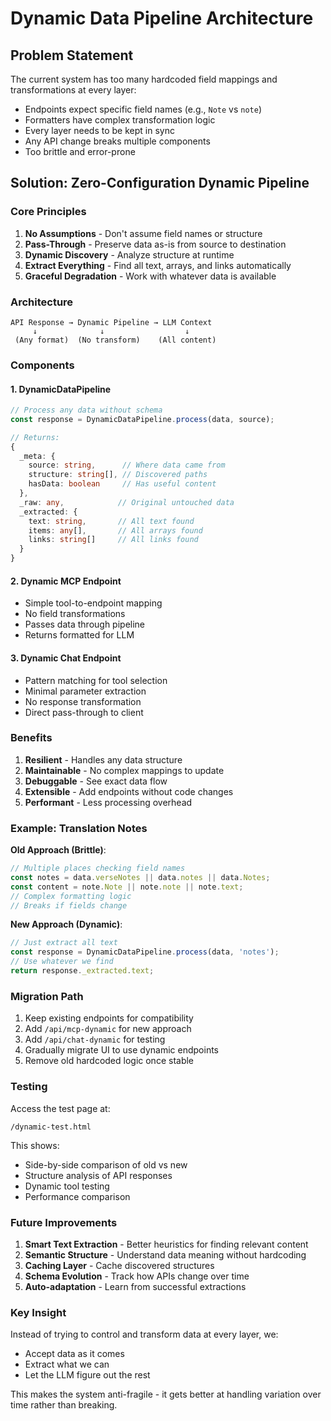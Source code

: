# Dynamic Data Pipeline Architecture

## Problem Statement

The current system has too many hardcoded field mappings and transformations at every layer:
- Endpoints expect specific field names (e.g., `Note` vs `note`)
- Formatters have complex transformation logic
- Every layer needs to be kept in sync
- Any API change breaks multiple components
- Too brittle and error-prone

## Solution: Zero-Configuration Dynamic Pipeline

### Core Principles

1. **No Assumptions** - Don't assume field names or structure
2. **Pass-Through** - Preserve data as-is from source to destination
3. **Dynamic Discovery** - Analyze structure at runtime
4. **Extract Everything** - Find all text, arrays, and links automatically
5. **Graceful Degradation** - Work with whatever data is available

### Architecture

```
API Response → Dynamic Pipeline → LLM Context
     ↓              ↓                  ↓
 (Any format)  (No transform)    (All content)
```

### Components

#### 1. DynamicDataPipeline
```typescript
// Process any data without schema
const response = DynamicDataPipeline.process(data, source);

// Returns:
{
  _meta: {
    source: string,      // Where data came from
    structure: string[], // Discovered paths
    hasData: boolean     // Has useful content
  },
  _raw: any,            // Original untouched data
  _extracted: {
    text: string,       // All text found
    items: any[],       // All arrays found
    links: string[]     // All links found
  }
}
```

#### 2. Dynamic MCP Endpoint
- Simple tool-to-endpoint mapping
- No field transformations
- Passes data through pipeline
- Returns formatted for LLM

#### 3. Dynamic Chat Endpoint
- Pattern matching for tool selection
- Minimal parameter extraction
- No response transformation
- Direct pass-through to client

### Benefits

1. **Resilient** - Handles any data structure
2. **Maintainable** - No complex mappings to update
3. **Debuggable** - See exact data flow
4. **Extensible** - Add endpoints without code changes
5. **Performant** - Less processing overhead

### Example: Translation Notes

**Old Approach (Brittle)**:
```typescript
// Multiple places checking field names
const notes = data.verseNotes || data.notes || data.Notes;
const content = note.Note || note.note || note.text;
// Complex formatting logic
// Breaks if fields change
```

**New Approach (Dynamic)**:
```typescript
// Just extract all text
const response = DynamicDataPipeline.process(data, 'notes');
// Use whatever we find
return response._extracted.text;
```

### Migration Path

1. Keep existing endpoints for compatibility
2. Add `/api/mcp-dynamic` for new approach
3. Add `/api/chat-dynamic` for testing
4. Gradually migrate UI to use dynamic endpoints
5. Remove old hardcoded logic once stable

### Testing

Access the test page at:
```
/dynamic-test.html
```

This shows:
- Side-by-side comparison of old vs new
- Structure analysis of API responses
- Dynamic tool testing
- Performance comparison

### Future Improvements

1. **Smart Text Extraction** - Better heuristics for finding relevant content
2. **Semantic Structure** - Understand data meaning without hardcoding
3. **Caching Layer** - Cache discovered structures
4. **Schema Evolution** - Track how APIs change over time
5. **Auto-adaptation** - Learn from successful extractions

### Key Insight

Instead of trying to control and transform data at every layer, we:
- Accept data as it comes
- Extract what we can
- Let the LLM figure out the rest

This makes the system anti-fragile - it gets better at handling variation over time rather than breaking.